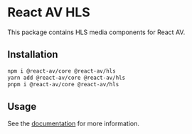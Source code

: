 # React AV HLS

This package contains HLS media components for React AV.

## Installation

```bash
npm i @react-av/core @react-av/hls
yarn add @react-av/core @react-av/hls
pnpm i @react-av/core @react-av/hls
```

## Usage

See the [documentation](https://react-av.wykerd.dev) for more information.
